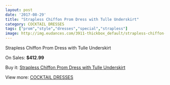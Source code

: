```yaml
---
layout: post
date: '2017-08-29'
title: "Strapless Chiffon Prom Dress with Tulle Underskirt"
category: COCKTAIL DRESSES
tags: ["prom","style","dresses","special","strapless"]
image: http://img.eudances.com/3911-thickbox_default/strapless-chiffon-prom-dress-with-tulle-underskirt.jpg
---
```

Strapless Chiffon Prom Dress with Tulle Underskirt

On Sales: **$412.99**
<a href="https://www.eudances.com/en/cocktail-dresses/1304-strapless-chiffon-prom-dress-with-tulle-underskirt.html"><amp-img layout="responsive" width="600" height="600" src="//img.eudances.com/3911-thickbox_default/strapless-chiffon-prom-dress-with-tulle-underskirt.jpg" alt="Strapless Chiffon Prom Dress with Tulle Underskirt 0" /></a>
<a href="https://www.eudances.com/en/cocktail-dresses/1304-strapless-chiffon-prom-dress-with-tulle-underskirt.html"><amp-img layout="responsive" width="600" height="600" src="//img.eudances.com/3912-thickbox_default/strapless-chiffon-prom-dress-with-tulle-underskirt.jpg" alt="Strapless Chiffon Prom Dress with Tulle Underskirt 1" /></a>

Buy it: [Strapless Chiffon Prom Dress with Tulle Underskirt](https://www.eudances.com/en/cocktail-dresses/1304-strapless-chiffon-prom-dress-with-tulle-underskirt.html "Strapless Chiffon Prom Dress with Tulle Underskirt")

View more: [COCKTAIL DRESSES](https://www.eudances.com/en/14-cocktail-dresses "COCKTAIL DRESSES")